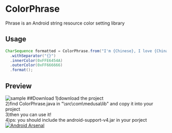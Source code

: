 # ColorPhrase
Phrase is an Android string resource color setting library 

## Usage
```java
CharSequence formatted = ColorPhrase.from("I'm {Chinese}, I love {China}")
  .withSeparator("{}")
  .innerColor(0xFFE6454A)
  .outerColor(0xFF666666)
  .format();
```
## Preview
![sample](https://github.com/THEONE10211024/ColorPhrase/blob/master/screenshot/Screenshot_2015-05-16-18-12-23.jpeg)
##Download
1)download the project    
2)find ColorPhrase.java in "\src\com\medusa\lib" and copy it into your project    
3)then you can use it!    
4)ps: you should include the android-support-v4.jar in your porject    
[![Android Arsenal](https://img.shields.io/badge/Android%20Arsenal-ColorPhrase-green.svg?style=flat)](https://android-arsenal.com/details/1/1915)
